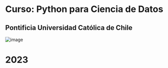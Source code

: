 # Curso: Python para Ciencia de Datos
## Pontificia Universidad Católica de Chile
![image](https://user-images.githubusercontent.com/87038583/216799136-fb2c143b-d1f3-437e-ba01-56d3c27ccb4d.png)
# 2023